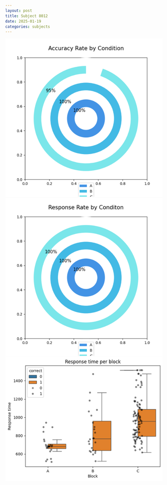 ```yaml
---
layout: post
title: Subject 8012
date: 2025-01-19
categories: subjects
---
```


![](data/8012/run-3/8012_accuracy_rate.png)
![](data/8012/run-3/8012_response_rate.png)
![](data/8012/run-3/8012_rt.png)

